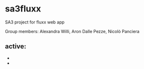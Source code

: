 # sa3fluxx
SA3 project for fluxx web app

Group members:
Alexandra Willi, Aron Dalle Pezze, Nicolò Panciera

active:
-
-
-
